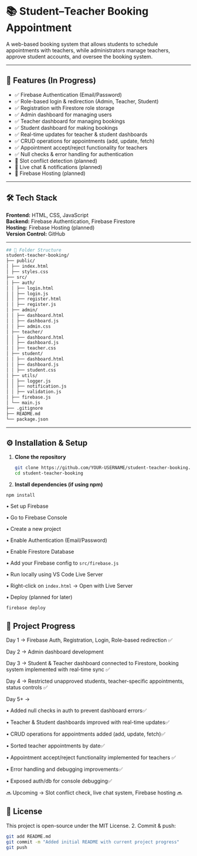 # 📚 Student–Teacher Booking Appointment

A web-based booking system that allows students to schedule appointments with teachers, while administrators manage teachers, approve student accounts, and oversee the booking system.

---

## 🚀 Features (In Progress)
- ✅ Firebase Authentication (Email/Password)
- ✅ Role-based login & redirection (Admin, Teacher, Student)
- ✅ Registration with Firestore role storage
- ✅ Admin dashboard for managing users
- ✅ Teacher dashboard for managing bookings
- ✅ Student dashboard for making bookings
- ✅ Real-time updates for teacher & student dashboards
- ✅ CRUD operations for appointments (add, update, fetch)
- ✅ Appointment accept/reject functionality for teachers
- ✅ Null checks & error handling for authentication
- 🔄 Slot conflict detection (planned)
- 🔄 Live chat & notifications (planned)
- 🔄 Firebase Hosting (planned)

---

## 🛠 Tech Stack
**Frontend:** HTML, CSS, JavaScript  
**Backend:** Firebase Authentication, Firebase Firestore  
**Hosting:** Firebase Hosting (planned)  
**Version Control:** GitHub  

---
```bash
## 📂 Folder Structure
student-teacher-booking/
├── public/
│ ├── index.html
│ ├── styles.css
├── src/
│ ├── auth/
│ │ ├── login.html
│ │ ├── login.js
│ │ ├── register.html
│ │ ├── register.js
│ ├── admin/
│ │ ├── dashboard.html
│ │ ├── dashboard.js
│ │ ├── admin.css
│ ├── teacher/
│ │ ├── dashboard.html
│ │ ├── dashboard.js
│ │ ├── teacher.css
│ ├── student/
│ │ ├── dashboard.html
│ │ ├── dashboard.js
│ │ ├── student.css
│ ├── utils/
│ │ ├── logger.js
│ │ ├── notification.js
│ │ ├── validation.js
│ ├── firebase.js
│ └── main.js
├── .gitignore
├── README.md
└── package.json

```
---

## ⚙️ Installation & Setup
1. **Clone the repository**
   ```bash
   git clone https://github.com/YOUR-USERNAME/student-teacher-booking.git
   cd student-teacher-booking
2. **Install dependencies (if using npm)**

`npm install`

• Set up Firebase

• Go to Firebase Console

• Create a new project

• Enable Authentication (Email/Password)

• Enable Firestore Database

• Add your Firebase config to `src/firebase.js`

• Run locally using VS Code Live Server

• Right-click on `index.html` → Open with Live Server

• Deploy (planned for later)

`firebase deploy`
## 📅 Project Progress

Day 1 → Firebase Auth, Registration, Login, Role-based redirection ✅

Day 2 → Admin dashboard development 

Day 3 → Student & Teacher dashboard connected to Firestore, booking system implemented with real-time sync ✅

Day 4 → Restricted unapproved students, teacher-specific appointments, status controls ✅

Day 5+ →

• Added null checks in auth to prevent dashboard errors✅

• Teacher & Student dashboards improved with real-time updates✅

• CRUD operations for appointments added (add, update, fetch)✅

• Sorted teacher appointments by date✅

• Appointment accept/reject functionality implemented for teachers ✅

• Error handling and debugging improvements✅

• Exposed auth/db for console debugging✅

🔜 Upcoming → Slot conflict check, live chat system, Firebase hosting 🔜

## 📜 License
This project is open-source under the MIT License.
2. Commit & push:
```bash
git add README.md
git commit -m "Added initial README with current project progress"
git push

